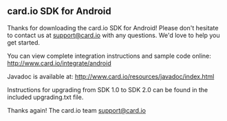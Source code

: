 card.io SDK for Android
-----------------------

Thanks for downloading the card.io SDK for Android! Please don't hesitate to contact us at support@card.io with any questions. We'd love to help you get started.

You can view complete integration instructions and sample code online:
http://www.card.io/integrate/android

Javadoc is available at:
http://www.card.io/resources/javadoc/index.html

Instructions for upgrading from SDK 1.0 to SDK 2.0 can be found in the included upgrading.txt file.

Thanks again!
The card.io team
support@card.io
